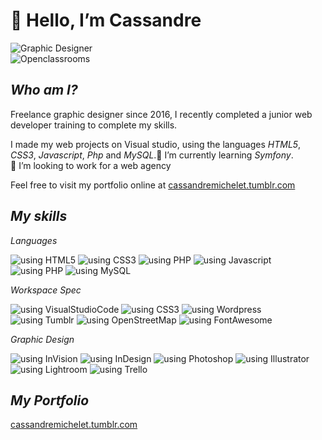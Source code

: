 # 👋 Hello, I’m Cassandre  
![Graphic Designer](https://img.shields.io/badge/Web%20Developper-Graphic%20Designer-darkorchid?style=for-the-badge&labelColor=FF9A00)  
![Openclassrooms](https://img.shields.io/badge/Openclassrooms-graduated-00FF00?style=for-the-badge&labelColor=3A33D1)




## _Who am I?_
Freelance graphic designer since 2016, I recently completed a junior web developer training to complete my skills.  
    
I made my web projects on Visual studio, using the languages _HTML5_, _CSS3_, _Javascript_, _Php_ and _MySQL_.🌱 I’m currently learning _Symfony_.  
👀  I’m looking to work for a web agency  
    
Feel free to visit my portfolio online at  [cassandremichelet.tumblr.com](https://cassandremichelet.tumblr.com/)

## _My skills_
_Languages_  
  
![using HTML5](https://img.shields.io/badge/HTML5-E34F26?style=for-the-badge&logo=html5&logoColor=white)
![using CSS3](https://img.shields.io/badge/CSS3-1572B6?style=for-the-badge&logo=css3&logoColor=white)
![using PHP](https://img.shields.io/badge/Bootstrap-563D7C?style=for-the-badge&logo=bootstrap&logoColor=white)
![using Javascript](https://img.shields.io/badge/JavaScript-F7DF1E?style=for-the-badge&logo=javascript&logoColor=black)
![using PHP](https://img.shields.io/badge/PHP-777BB4?style=for-the-badge&logo=php&logoColor=white)
![using MySQL](https://img.shields.io/badge/MySQL-00000F?style=for-the-badge&logo=mysql&logoColor=white)  
  
_Workspace Spec_ 
  
![using VisualStudioCode](https://img.shields.io/badge/Visual_Studio_Code-0078D4?style=for-the-badge&logo=visual%20studio%20code&logoColor=white)
![using CSS3](https://img.shields.io/badge/Symfony-000000?style=for-the-badge&logo=Symfony&logoColor=white)
![using Wordpress](https://img.shields.io/badge/Wordpress-21759B?style=for-the-badge&logo=wordpress&logoColor=white)
![using Tumblr](https://img.shields.io/badge/Tumblr-%2336465D.svg?&style=for-the-badge&logo=Tumblr&logoColor=white)
![using OpenStreetMap](https://img.shields.io/badge/OpenStreetMap-7EBC6F?style=for-the-badge&logo=OpenStreetMap&logoColor=white)
![using FontAwesome](https://img.shields.io/badge/Font_Awesome-339AF0?style=for-the-badge&logo=fontawesome&logoColor=white)  
  
_Graphic Design_ 
  
![using InVision](https://img.shields.io/badge/InVision-FF3366?style=for-the-badge&logo=InVision&logoColor=white)
![using InDesign](https://img.shields.io/badge/Adobe%20InDesign-FF3366?style=for-the-badge&logo=Adobe%20InDesign&logoColor=white)
![using Photoshop](https://img.shields.io/badge/Adobe%20Photoshop-31A8FF?style=for-the-badge&logo=Adobe%20Photoshop&logoColor=black)
![using Illustrator](https://img.shields.io/badge/Adobe%20Illustrator-FF9A00?style=for-the-badge&logo=adobe%20illustrator&logoColor=white)
![using Lightroom](https://img.shields.io/badge/Adobe%20Lightroom-31A8FF?style=for-the-badge&logo=Adobe%20Lightroom&logoColor=white)
![using Trello](https://img.shields.io/badge/Trello-0052CC?style=for-the-badge&logo=trello&logoColor=white)
                
## _My Portfolio_ 

[cassandremichelet.tumblr.com](https://cassandremichelet.tumblr.com/)  

<!---
CassouDev/CassouDev is a ✨ special ✨ repository because its `README.md` (this file) appears on your GitHub profile.
You can click the Preview link to take a look at your changes.
--->
